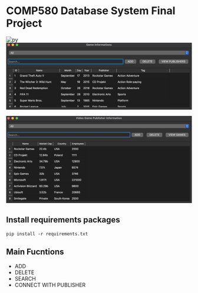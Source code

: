 # COMP580 Database System Final Project
![py](https://img.shields.io/badge/Python-14354C?style=for-the-badge&logo=python&logoColor=white)
![Game list table](/results/game_table.png)

![Publisher list table](/results/publisher_table.png)

## Install requirements packages
```
pip install -r requirements.txt
```

## Main Fucntions
  - ADD
  - DELETE
  - SEARCH
  - CONNECT WITH PUBLISHER
